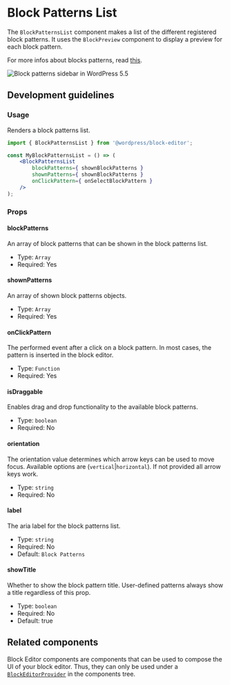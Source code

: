 # Block Patterns List

The `BlockPatternsList` component makes a list of the different registered block patterns. It uses the `BlockPreview` component to display a preview for each block pattern.

For more infos about blocks patterns, read [this](https://make.wordpress.org/core/2020/07/16/block-patterns-in-wordpress-5-5/).

![Block patterns sidebar in WordPress 5.5](https://make.wordpress.org/core/files/2020/09/blocks-patterns-sidebar-in-wordpress-5-5.png)

## Development guidelines

### Usage

Renders a block patterns list.

```jsx
import { BlockPatternsList } from '@wordpress/block-editor';

const MyBlockPatternsList = () => (
	<BlockPatternsList
		blockPatterns={ shownBlockPatterns }
		shownPatterns={ shownBlockPatterns }
		onClickPattern={ onSelectBlockPattern }
	/>
);
```

### Props

#### blockPatterns

An array of block patterns that can be shown in the block patterns list.

-   Type: `Array`
-   Required: Yes

#### shownPatterns

An array of shown block patterns objects.

-   Type: `Array`
-   Required: Yes

#### onClickPattern

The performed event after a click on a block pattern. In most cases, the pattern is inserted in the block editor.

-   Type: `Function`
-   Required: Yes

#### isDraggable

Enables drag and drop functionality to the available block patterns.

-   Type: `boolean`
-   Required: No

#### orientation

The orientation value determines which arrow keys can be used to move focus. Available options are (`vertical`|`horizontal`). If not provided all arrow keys work.

-   Type: `string`
-   Required: No

#### label

The aria label for the block patterns list.

-   Type: `string`
-   Required: No
-   Default: `Block Patterns`

#### showTitle

Whether to show the block pattern title. User-defined patterns always show a title regardless of this prop.

-   Type: `boolean`
-   Required: No
-   Default: true

## Related components

Block Editor components are components that can be used to compose the UI of your block editor. Thus, they can only be used under a [`BlockEditorProvider`](https://github.com/WordPress/gutenberg/blob/HEAD/packages/block-editor/src/components/provider/README.md) in the components tree.

